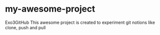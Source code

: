 # my-awesome-project
Exo3GitHub
This awesome project is created to experiment git notions like clone, push and pull
